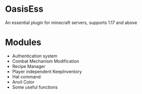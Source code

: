 # OasisEss
An essential plugin for minecraft servers, supports 1.17 and above
# Modules
* Authentication system
* Combat Mechanism Modification
* Recipe Manager
* Player independent KeepInventory
* Hat command
* Anvil Color
* Some useful functions
